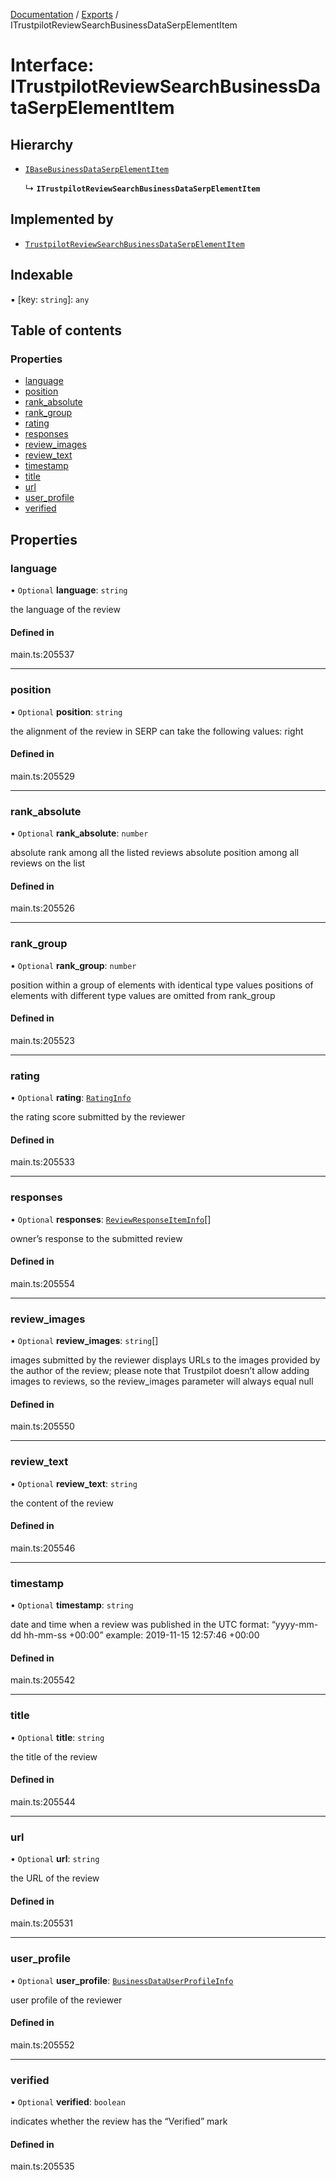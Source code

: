 [Documentation](../README.md) / [Exports](../modules.md) / ITrustpilotReviewSearchBusinessDataSerpElementItem

# Interface: ITrustpilotReviewSearchBusinessDataSerpElementItem

## Hierarchy

- [`IBaseBusinessDataSerpElementItem`](IBaseBusinessDataSerpElementItem.md)

  ↳ **`ITrustpilotReviewSearchBusinessDataSerpElementItem`**

## Implemented by

- [`TrustpilotReviewSearchBusinessDataSerpElementItem`](../classes/TrustpilotReviewSearchBusinessDataSerpElementItem.md)

## Indexable

▪ [key: `string`]: `any`

## Table of contents

### Properties

- [language](ITrustpilotReviewSearchBusinessDataSerpElementItem.md#language)
- [position](ITrustpilotReviewSearchBusinessDataSerpElementItem.md#position)
- [rank\_absolute](ITrustpilotReviewSearchBusinessDataSerpElementItem.md#rank_absolute)
- [rank\_group](ITrustpilotReviewSearchBusinessDataSerpElementItem.md#rank_group)
- [rating](ITrustpilotReviewSearchBusinessDataSerpElementItem.md#rating)
- [responses](ITrustpilotReviewSearchBusinessDataSerpElementItem.md#responses)
- [review\_images](ITrustpilotReviewSearchBusinessDataSerpElementItem.md#review_images)
- [review\_text](ITrustpilotReviewSearchBusinessDataSerpElementItem.md#review_text)
- [timestamp](ITrustpilotReviewSearchBusinessDataSerpElementItem.md#timestamp)
- [title](ITrustpilotReviewSearchBusinessDataSerpElementItem.md#title)
- [url](ITrustpilotReviewSearchBusinessDataSerpElementItem.md#url)
- [user\_profile](ITrustpilotReviewSearchBusinessDataSerpElementItem.md#user_profile)
- [verified](ITrustpilotReviewSearchBusinessDataSerpElementItem.md#verified)

## Properties

### language

• `Optional` **language**: `string`

the language of the review

#### Defined in

main.ts:205537

___

### position

• `Optional` **position**: `string`

the alignment of the review in SERP
can take the following values: right

#### Defined in

main.ts:205529

___

### rank\_absolute

• `Optional` **rank\_absolute**: `number`

absolute rank among all the listed reviews
absolute position among all reviews on the list

#### Defined in

main.ts:205526

___

### rank\_group

• `Optional` **rank\_group**: `number`

position within a group of elements with identical type values
positions of elements with different type values are omitted from rank_group

#### Defined in

main.ts:205523

___

### rating

• `Optional` **rating**: [`RatingInfo`](../classes/RatingInfo.md)

the rating score submitted by the reviewer

#### Defined in

main.ts:205533

___

### responses

• `Optional` **responses**: [`ReviewResponseItemInfo`](../classes/ReviewResponseItemInfo.md)[]

owner’s response to the submitted review

#### Defined in

main.ts:205554

___

### review\_images

• `Optional` **review\_images**: `string`[]

images submitted by the reviewer
displays URLs to the images provided by the author of the review;
please note that Trustpilot doesn’t allow adding images to reviews, so the review_images parameter will always equal null

#### Defined in

main.ts:205550

___

### review\_text

• `Optional` **review\_text**: `string`

the content of the review

#### Defined in

main.ts:205546

___

### timestamp

• `Optional` **timestamp**: `string`

date and time when a review was published
in the UTC format: “yyyy-mm-dd hh-mm-ss +00:00”
example:
2019-11-15 12:57:46 +00:00

#### Defined in

main.ts:205542

___

### title

• `Optional` **title**: `string`

the title of the review

#### Defined in

main.ts:205544

___

### url

• `Optional` **url**: `string`

the URL of the review

#### Defined in

main.ts:205531

___

### user\_profile

• `Optional` **user\_profile**: [`BusinessDataUserProfileInfo`](../classes/BusinessDataUserProfileInfo.md)

user profile of the reviewer

#### Defined in

main.ts:205552

___

### verified

• `Optional` **verified**: `boolean`

indicates whether the review has the “Verified” mark

#### Defined in

main.ts:205535
